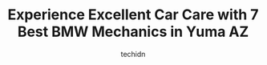 ---
layout: ampstory
image: https://images.unsplash.com/photo-1576933694662-fd6790fe98e9?ixlib=rb-4.0.3&ixid=MnwxMjA3fDB8MHxwaG90by1wYWdlfHx8fGVufDB8fHx8&auto=format&fit=crop&w=640&h=853&q=80
author: techidn
featured: false
description: Discover the 7 best BMW Mechanic in Yuma AZ, USA and ensure your vehicle receives the highest quality of care. These trusted professionals are known for their skill, knowledge, and dedicatio
title: Experience Excellent Car Care with 7 Best BMW Mechanics in Yuma AZ
cover:
   title: Experience Excellent Car Care with 7 Best BMW Mechanics in Yuma AZ
   subtitle: Rickpate
   background: https://images.unsplash.com/photo-1576933694662-fd6790fe98e9?ixlib=rb-4.0.3&ixid=MnwxMjA3fDB8MHxwaG90by1wYWdlfHx8fGVufDB8fHx8&auto=format&fit=crop&w=640&h=853&q=80

pages: 
 - layout: thirds
   top: <h1>#1 Campbells Auto Service</h1>
   bottom: "<p>By far the most organized auto shop. I have tried other shops and the is no equal. You call and make an appointment. They will give our a quote and your repair is done in</p>"
   background: https://www.knot35.com/toplist/wp-content/uploads/2023/06/best-bmw-mechanic-1-in-yuma-az-1685840338.jpeg
   backgroundblur: true
 - layout: thirds
   top: <h1>#2 3-10 Auto Works & 3-10 Diesel Works</h1>
   bottom: "<p>3222 S Florence Ln, Yuma, AZ 85365, United States</p>"
   background: https://www.knot35.com/toplist/wp-content/uploads/2023/06/best-bmw-mechanic-2-in-yuma-az-1685840338.jpeg
   cta:
      link: https://www.knot35.com/toplist/experience-excellent-car-care-with-7-best-bmw-mechanics-in-yuma-az/
      text: Experience Excellent Car Care with 7 Best BMW Mechanics in Yuma AZ
 - layout: thirds
   top: <h1>#3 El Paisa Auto Mechanic LLC and Towing</h1>
   bottom: "<p>229w W 8th St, Yuma, AZ 85364, United States</p>"
   background: https://www.knot35.com/toplist/wp-content/uploads/2023/06/best-bmw-mechanic-3-in-yuma-az-1685840339.jpeg
   cta:
      link: https://www.knot35.com/toplist/experience-excellent-car-care-with-7-best-bmw-mechanics-in-yuma-az/
      text: Experience Excellent Car Care with 7 Best BMW Mechanics in Yuma AZ
 - layout: thirds
   top: <h1>#4 Johns Auto Service</h1>
   bottom: "<p>508 E 22nd St, Yuma, AZ 85365, United States</p>"
   background: https://images.unsplash.com/photo-1546497974-b213c9efb599?ixlib=rb-4.0.3&ixid=MnwxMjA3fDB8MHxwaG90by1wYWdlfHx8fGVufDB8fHx8&auto=format&fit=crop&w=640&h=853&q=80
   cta:
      link: https://www.knot35.com/toplist/experience-excellent-car-care-with-7-best-bmw-mechanics-in-yuma-az/
      text: Experience Excellent Car Care with 7 Best BMW Mechanics in Yuma AZ
 - layout: thirds
   top: <h1>#5 Arizona Auto Clinic Inc.</h1>
   bottom: "<p>1001 S 4th Ave, Yuma, AZ 85364, United States</p>"
   background: https://images.unsplash.com/photo-1531169509526-f8f1fdaa4a67?ixlib=rb-4.0.3&ixid=MnwxMjA3fDB8MHxwaG90by1wYWdlfHx8fGVufDB8fHx8&auto=format&fit=crop&w=640&h=853&q=80
   cta:
      link: https://www.knot35.com/toplist/experience-excellent-car-care-with-7-best-bmw-mechanics-in-yuma-az/
      text: Experience Excellent Car Care with 7 Best BMW Mechanics in Yuma AZ
 - layout: thirds
   top: <h1>#6 Precision Automotive Diesel & Transmission</h1>
   bottom: "<p>1845 S Arizona Ave, Yuma, AZ 85364, United States</p>"
   background: https://images.unsplash.com/photo-1615749413727-825b59a857b5?ixlib=rb-4.0.3&ixid=MnwxMjA3fDB8MHxwaG90by1wYWdlfHx8fGVufDB8fHx8&auto=format&fit=crop&w=640&h=853&q=80
   cta:
      link: https://www.knot35.com/toplist/experience-excellent-car-care-with-7-best-bmw-mechanics-in-yuma-az/
      text: Experience Excellent Car Care with 7 Best BMW Mechanics in Yuma AZ
 - layout: thirds
   top: <h1>#7 The Garage Works</h1>
   bottom: "<p>1425 S 3rd Ave, Yuma, AZ 85364, United States</p>"
   background: https://plus.unsplash.com/premium_photo-1664640458616-3c74f8cb4589?ixlib=rb-4.0.3&ixid=MnwxMjA3fDB8MHxwaG90by1wYWdlfHx8fGVufDB8fHx8&auto=format&fit=crop&w=640&h=853&q=80
   cta:
      link: https://www.knot35.com/toplist/experience-excellent-car-care-with-7-best-bmw-mechanics-in-yuma-az/
      text: Experience Excellent Car Care with 7 Best BMW Mechanics in Yuma AZ
 - layout: thirds
   middle: Continue reading...
   background: https://images.unsplash.com/photo-1524169358666-79f22534bc6e?ixlib=rb-4.0.3&ixid=MnwxMjA3fDB8MHxwaG90by1wYWdlfHx8fGVufDB8fHx8&auto=format&fit=crop&w=640&h=853&q=80
   cta:
      link: https://www.knot35.com/toplist/experience-excellent-car-care-with-7-best-bmw-mechanics-in-yuma-az/
      text: Experience Excellent Car Care with 7 Best BMW Mechanics in Yuma AZ
      
---